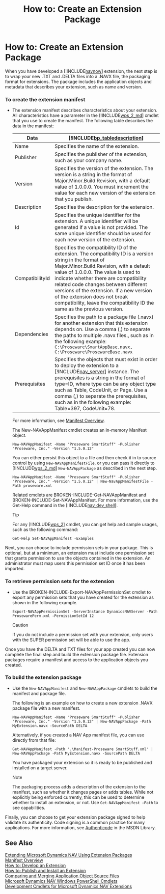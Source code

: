 ﻿---
title: "How to: Create an Extension Package"
ms.custom: na
ms.date: 06/05/2016
ms.reviewer: na
ms.suite: na
ms.tgt_pltfrm: na
ms.topic: article
ms.prod: "dynamics-nav-2017"
ms.assetid: c3403c71-52c4-4cd9-a8c4-22499bd78cd1
caps.latest.revision: 6
---
# How to: Create an Extension Package
When you have developed a [!INCLUDE[navnow](includes/navnow_md.md)] extension, the next step is to wrap your new .TXT and .DELTA files into a .NAVX file, the packaging format for extensions. The package includes the application objects and metadata that describes your extension, such as name and version.  
  
### To create the extension manifest  
  
-   The extension manifest describes characteristics about your extension. All characteristics have a parameter in the [!INCLUDE[wps_2_md](includes/wps_2_md.md)] cmdlet that you use to create the manifest. The following table describes the data in the manifest:  
  
    |Data|[!INCLUDE[bp_tabledescription](includes/bp_tabledescription_md.md)]|  
    |----------|---------------------------------------|  
    |Name|Specifies the name of the extension.|  
    |Publisher|Specifies the publisher of the extension, such as your company name.|  
    |Version|Specifies the version of the extension. The version is a string in the format of Major.Minor.Build.Revision, with a default value of 1.0.0.0. You must increment the value for each new version of the extension that you publish.|  
    |Description|Specifies the description for the extension.|  
    |Id|Specifies the unique identifier for the extension. A unique identifier will be generated if a value is not provided. The same unique identifier should be used for each new version of the extension.|  
    |CompatibilityId|Specifies the compatibility ID of the extension. The compatibility ID is a version string in the format of Major.Minor.Build.Revision, with a default value of 1.0.0.0. The value is used to indicate whether there are compatibility related code changes between different versions of the extension. If a new version of the extension does not break compatibility, leave the compatibility ID the same as the previous version.|  
    |Dependencies|Specifies the path to a package file (.navx) for another extension that this extension depends on. Use a comma (,) to separate the paths to multiple .navx files., such as in the following example: `C:\Proseware\SmartAppBase.navx, C:\Proseware\ProsewareBase.navx`|  
    |Prerequisites|Specifies the objects that must exist in order to deploy the extension to a [!INCLUDE[nav_server](includes/nav_server_md.md)] instance. The prerequisites is a string in the format of type=ID, where type can be any object type such as Table, CodeUnit, or Page. Use a comma (,) to separate the prerequisites, such as in the following example: Table=397, CodeUnit=78.|  
  
     For more information, see [Manifest Overview](Manifest-Overview.md).  
  
     The New-NAVAppManifest cmdlet creates an in-memory Manifest object.  
  
    ```  
    New-NAVAppManifest -Name "Proseware SmartStuff" -Publisher "Proseware, Inc." -Version "1.5.0.12"  
    ```  
  
     You can either persist this object to a file and then check it in to source control by using `New-NAVAppManifestFile`, or you can pass it directly to [!INCLUDE[wps_2_md](includes/wps_2_md.md)] `New-NAVAppPackage` <!-- LINK CMDLET --> as described in the next step.
       
  
    ```  
    New-NAVAppManifest -Name "Proseware SmartStuff" -Publisher "Proseware, Inc." -Version "1.5.0.12" | New-NavAppManifestFile -Path proseware.xml  
    ```  
  
     Related cmdlets are BROKEN-INCLUDE-Get-NAVAppManifest and BROKEN-INCLUDE-Set-NAVAppManifest. For more information, use the Get-Help command in the [!INCLUDE[nav_dev_shell](includes/nav_dev_shell_md.md)].  
  
    > [!TIP]  
    >  For any [!INCLUDE[wps_2](includes/wps_2_md.md)] cmdlet, you can get help and sample usages, such as the following command:  
  
     `Get-Help Set-NAVAppManifest -Examples`  
  
 Next, you can choose to include permission sets in your package. This is optional, but at a minimum, an extension must include one permission set that grants permission to use the objects contained in the extension. An administrator must map users this permission set ID once it has been imported.  
  
### To retrieve permission sets for the extension  
  
-   Use the BROKEN-INCLUDE-Export-NAVAppPermissionSet cmdlet to export any permission sets that you have created for the extension as shown in the following example.  
  
    ```  
    Export-NAVAppPermissionSet -ServerInstance DynamicsNAVServer -Path ProsewarePerm.xml -PermissionSetId 12  
    ```  
  
    > [!CAUTION]  
    >  If you do not include a permission set with your extension, only users with the SUPER permission set will be able to use the app.  
  
 Once you have the DELTA and TXT files for your app created you can now complete the final step and build the extension package file. Extension packages require a manifest and access to the application objects you created.  
  
### To build the extension package  
  
-   Use the `New-NAVAppManifest` and `New-NAVAppPackage` cmdlets to build the manifest and package file.  
  
     The following is an example on how to create a new extension .NAVX package file with a new manifest.  
  
    ```  
    New-NAVAppManifest -Name "Proseware SmartStuff" -Publisher "Proseware, Inc." -Version "1.5.0.12" | New-NAVAppPackage -Path MyExtension.navx -SourcePath DELTA  
    ```  
  
     Alternatively, if you created a NAV App manifest file, you can use directly from that file:  
  
    ```  
    Get-NAVAppManifest -Path '.\Manifest-Proseware SmartStuff.xml' | New-NAVAppPackage -Path MyExtension.navx -SourcePath DELTA   
    ```  
  
     You have packaged your extension so it is ready to be published and installed on a target server.  
  
    > [!NOTE]  
    >  The packaging process adds a description of the extension to the manifest, such as whether it changes pages or adds tables. While not explicitly being enforced currently, this can be used to determine whether to install an extension, or not. Use `Get-NAVAppManifest –Path` to see capabilities.  
  
 Finally, you can choose to get your extension package signed to help validate its authenticity. Code signing is a common practice for many applications. For more information, see [Authenticode](https://msdn.microsoft.com/en-us/library/ms537359\(VS.85\).aspx) in the MSDN Library.  
  
## See Also  
 [Extending Microsoft Dynamics NAV Using Extension Packages](Extending-Microsoft-Dynamics-NAV-Using-Extension-Packages.md)   
 [Manifest Overview](Manifest-Overview.md)   
 [How to: Develop an Extension](How-to--Develop-an-Extension.md)   
 [How to: Publish and Install an Extension](How-to--Publish-and-Install-an-Extension.md)   
 [Comparing and Merging Application Object Source Files](Comparing-and-Merging-Application-Object-Source-Files.md)   
 [Microsoft Dynamics NAV Windows PowerShell Cmdlets](Microsoft-Dynamics-NAV-Windows-PowerShell-Cmdlets.md)   
 [Development Cmdlets for Microsoft Dynamics NAV Extensions](http://go.microsoft.com/fwlink/?LinkID=626875)
